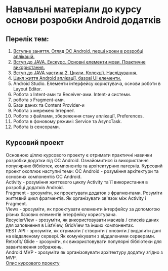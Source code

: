 # Навчальні матеріали до курсу основи розробки Android додатків

## Перелік тем:
1) [Вступне заняття. Огляд ОС Android, перші кроки в розробці аплікацій.](0_intro.md)<br> 
2) [Вступ до JAVA. Екскурс. Основні елементи мови. Практичне використання.](1_java_part1.md)<br>
3) [Вступ до JAVA частина 2. Цикли. Колекції. Наслідування.](2_java_part2.md)<br>
4) [Цикл життя Android аплікації, базові UI елементи.](3_activity_lifecycle_ui.md)<br>
5) Android Studio. Елементи інтерфейсу користувача, основи роботи в Layout Editor.<br>
6) Робота з Intent-ами та Receiver-ами. Intent-и системи.<br>
7) робота з Fragment-ами.<br>
8) Бази даних та Content Provider-и<br>
9) Робота з мережею Інтернет.<br>
10) Робота з файлами, збереження стану аплікації, Preferences.<br>
11) Робота в фоновому режимі: Service та AsyncTask.<br>
12) Робота із сенсорами.<br>

## Курсовий проект
Основною ціллю курсового проекту є отримати практичні навички розробки додатки під ОС Android. Ознайомитися із використання популярних бібліотек, компонентів та архітектурних патернів. Курсовий проект охоплює наступні теми:
ОС Android - розуміння архітектури та основних компонентів ОС Android.<br>
Activity - розуміння життєвого циклу Activity та її використання в розробці додатків Android.<br>
Fragment - зрозуміти, як проектувати додаток з фрагментами. Розуміти життєвий цикл фрагментів. Як організувати зв'язок між Activity і Fragment.<br>
Views - зрозуміти, як проектувати елементи інтерфейсу за допомогою різних базових елементів інтерфейсу користувача.<br>
RecyclerView - зрозуміти, як використовувати масивів / списків даних для заповнення в ListView, GridView та інших компонентах.<br>
REST API - зрозуміти, як отримати / створити / оновити / видалити дані на віддаленому сервері. Як комунікувати з віддаленими серверами.<br>
Retrofit/ Glide - зрозуміти, як використовувати популярні бібліотеки для завантаження зображень.<br>
Android MVP - зрозуміти як організовувати архітектуру додатку згідно з MVP.<br>
[Опис курсового проекту](https://docs.google.com/document/d/14UDe7SXd2zrWBW0XNbPjL5oz43zMdSm6IjXCbADizDA/edit?usp=sharing)